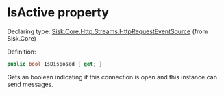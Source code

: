 <!--

Copyrights 2023 Sisk Framework - CypherPotato
Published under MIT license

!!! DO NOT EDIT THIS FILE !!!
This file was generated by a tool in the Sisk package. To edit the information in this documentation,
edit the XML documentation present in the Sisk source code.

-->


# IsActive property

Declaring type: [Sisk.Core.Http.Streams.HttpRequestEventSource](/read?q=/contents/spec/Sisk.Core.Http.Streams.HttpRequestEventSource.md) (from Sisk.Core)


Definition:

```cs
public bool IsDisposed { get; }
```

Gets an boolean indicating if this connection is open and this instance can send messages.

